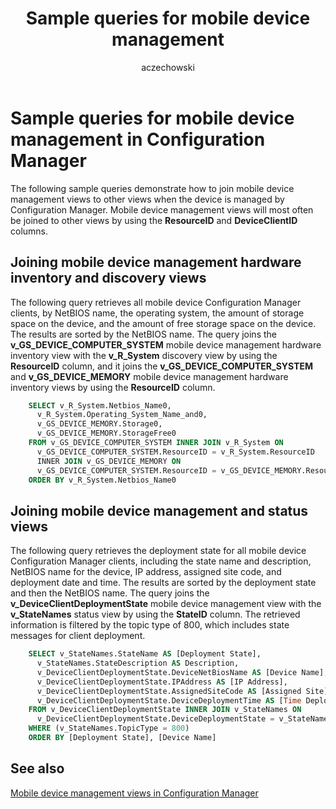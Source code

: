 ﻿---
title: Sample queries for mobile device management
titleSuffix: Configuration Manager
description: Sample queries that show how to join mobile device management views to other views when the device is managed by Configuration Manager.
ms.date: 04/30/2019
ms.prod: configuration-manager
ms.technology: configmgr-other
ms.topic: conceptual


ms.assetid: 03f6d6c0-6ef3-4de9-9ae4-a3ad8142ac57
author: aczechowski
ms.author: aaroncz
manager: dougeby
---

# Sample queries for mobile device management in Configuration Manager

The following sample queries demonstrate how to join mobile device management views to other views when the device is managed by Configuration Manager. Mobile device management views will most often be joined to other views by using the **ResourceID** and **DeviceClientID** columns.

## Joining mobile device management hardware inventory and discovery views

The following query retrieves all mobile device Configuration Manager clients, by NetBIOS name, the operating system, the amount of storage space on the device, and the amount of free storage space on the device. The results are sorted by the NetBIOS name. The query joins the **v_GS_DEVICE_COMPUTER_SYSTEM** mobile device management hardware inventory view with the **v_R_System** discovery view by using the **ResourceID** column, and it joins the **v_GS_DEVICE_COMPUTER_SYSTEM** and **v_GS_DEVICE_MEMORY** mobile device management hardware inventory views by using the **ResourceID** column.

```sql
    SELECT v_R_System.Netbios_Name0, 
      v_R_System.Operating_System_Name_and0, 
      v_GS_DEVICE_MEMORY.Storage0, 
      v_GS_DEVICE_MEMORY.StorageFree0 
    FROM v_GS_DEVICE_COMPUTER_SYSTEM INNER JOIN v_R_System ON 
      v_GS_DEVICE_COMPUTER_SYSTEM.ResourceID = v_R_System.ResourceID 
      INNER JOIN v_GS_DEVICE_MEMORY ON 
      v_GS_DEVICE_COMPUTER_SYSTEM.ResourceID = v_GS_DEVICE_MEMORY.ResourceID 
    ORDER BY v_R_System.Netbios_Name0 
```

## Joining mobile device management and status views

The following query retrieves the deployment state for all mobile device Configuration Manager clients, including the state name and description, NetBIOS name for the device, IP address, assigned site code, and deployment date and time. The results are sorted by the deployment state and then the NetBIOS name. The query joins the **v_DeviceClientDeploymentState** mobile device management view with the **v_StateNames** status view by using the **StateID** column. The retrieved information is filtered by the topic type of 800, which includes state messages for client deployment.

```sql
    SELECT v_StateNames.StateName AS [Deployment State], 
      v_StateNames.StateDescription AS Description, 
      v_DeviceClientDeploymentState.DeviceNetBiosName AS [Device Name], 
      v_DeviceClientDeploymentState.IPAddress AS [IP Address], 
      v_DeviceClientDeploymentState.AssignedSiteCode AS [Assigned Site], 
      v_DeviceClientDeploymentState.DeviceDeploymentTime AS [Time Deployed] 
    FROM v_DeviceClientDeploymentState INNER JOIN v_StateNames ON 
      v_DeviceClientDeploymentState.DeviceDeploymentState = v_StateNames.StateID 
    WHERE (v_StateNames.TopicType = 800) 
    ORDER BY [Deployment State], [Device Name] 
```

## See also

[Mobile device management views in Configuration Manager](mobile-device-management-views-configuration-manager.md)